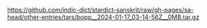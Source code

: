 https://github.com/indic-dict/stardict-sanskrit/raw/gh-pages/sa-head/other-entries/tars/bopp__2024-01-17_03-14-56Z__0MB.tar.gz  
